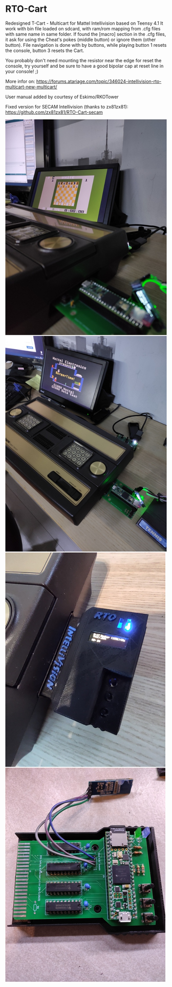 # RTO-Cart
Redesigned T-Cart - Multicart for Mattel Intellivision based on Teensy 4.1
It work with bin file loaded on sdcard, with ram/rom mapping from .cfg files with same name in same folder.
If found the [macro] section in the .cfg files, it ask for using the Cheat's pokes (middle button) or ignore them (other button).
File navigation is done with by buttons, while playing button 1 resets the console, button 3 resets the Cart.

You probably don't need mounting the resistor near the edge for reset the console, try yourself and be sure to have a good bipolar cap at reset line in your console! ;) 

More infor on:
https://forums.atariage.com/topic/346024-intellivision-rto-multicart-new-multicart/

User manual added by courtesy of Eskimo/RKOTower

Fixed version for SECAM Intellivision (thanks to zx81zx81):
https://github.com/zx81zx81/RTO-Cart-secam

![ScreenShot](https://raw.githubusercontent.com/aotta/RTO-Cart/main/rto_chess.jpg)
![ScreenShot](https://raw.githubusercontent.com/aotta/RTO-Cart/main/RTO_Cart_OK.jpg)
![ScreenShot](https://raw.githubusercontent.com/aotta/RTO-Cart/main/RTO1.1_1.jpg)
![ScreenShot](https://raw.githubusercontent.com/aotta/RTO-Cart/main/RTO1.1_2.jpg)

